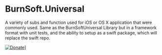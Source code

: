 # BurnSoft.Universal

A variety of subs and function used for iOS or OS X application that were commonly used. Same as the BurnSoftUniversal Library but in a framework format with unit tests, and the ability to setup as a swift package, which will replace the swift repo.


[![Donate](https://www.paypalobjects.com/en_US/i/btn/btn_donateCC_LG.gif)](https://www.paypal.com/cgi-bin/webscr?cmd=_s-xclick&hosted_button_id=JSW8XEMQVH4BE)]

